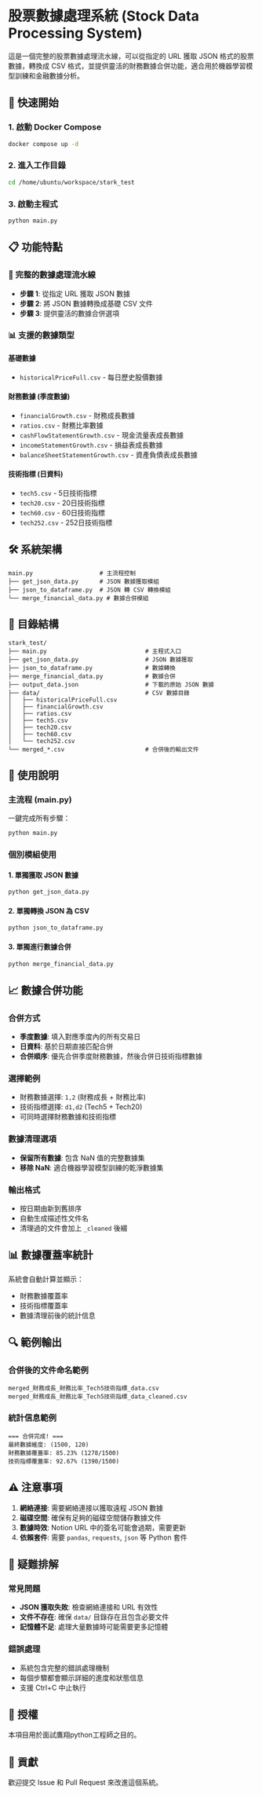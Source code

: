 # 股票數據處理系統 (Stock Data Processing System)

這是一個完整的股票數據處理流水線，可以從指定的 URL 獲取 JSON 格式的股票數據，轉換成 CSV 格式，並提供靈活的財務數據合併功能，適合用於機器學習模型訓練和金融數據分析。

## 🚀 快速開始

### 1. 啟動 Docker Compose
```bash
docker compose up -d
```

### 2. 進入工作目錄
```bash
cd /home/ubuntu/workspace/stark_test
```

### 3. 啟動主程式
```bash
python main.py
```

## 📋 功能特點

### 🔄 完整的數據處理流水線
- **步驟 1**: 從指定 URL 獲取 JSON 數據
- **步驟 2**: 將 JSON 數據轉換成基礎 CSV 文件
- **步驟 3**: 提供靈活的數據合併選項

### 📊 支援的數據類型

#### 基礎數據
- `historicalPriceFull.csv` - 每日歷史股價數據

#### 財務數據 (季度數據)
- `financialGrowth.csv` - 財務成長數據
- `ratios.csv` - 財務比率數據
- `cashFlowStatementGrowth.csv` - 現金流量表成長數據
- `incomeStatementGrowth.csv` - 損益表成長數據
- `balanceSheetStatementGrowth.csv` - 資產負債表成長數據

#### 技術指標 (日資料)
- `tech5.csv` - 5日技術指標
- `tech20.csv` - 20日技術指標
- `tech60.csv` - 60日技術指標
- `tech252.csv` - 252日技術指標

## 🛠 系統架構

```
main.py                   # 主流程控制
├── get_json_data.py      # JSON 數據獲取模組
├── json_to_dataframe.py  # JSON 轉 CSV 轉換模組
└── merge_financial_data.py # 數據合併模組
```

## 📁 目錄結構

```
stark_test/
├── main.py                            # 主程式入口
├── get_json_data.py                   # JSON 數據獲取
├── json_to_dataframe.py               # 數據轉換
├── merge_financial_data.py            # 數據合併
├── output_data.json                   # 下載的原始 JSON 數據
├── data/                              # CSV 數據目錄
│   ├── historicalPriceFull.csv
│   ├── financialGrowth.csv
│   ├── ratios.csv
│   ├── tech5.csv
│   ├── tech20.csv
│   ├── tech60.csv
│   └── tech252.csv
└── merged_*.csv                       # 合併後的輸出文件
```

## 🔧 使用說明

### 主流程 (main.py)
一鍵完成所有步驟：
```bash
python main.py
```

### 個別模組使用

#### 1. 單獨獲取 JSON 數據
```bash
python get_json_data.py
```

#### 2. 單獨轉換 JSON 為 CSV
```bash
python json_to_dataframe.py
```

#### 3. 單獨進行數據合併
```bash
python merge_financial_data.py
```

## 📈 數據合併功能

### 合併方式
- **季度數據**: 填入對應季度內的所有交易日
- **日資料**: 基於日期直接匹配合併
- **合併順序**: 優先合併季度財務數據，然後合併日技術指標數據

### 選擇範例
- 財務數據選擇: `1,2` (財務成長 + 財務比率)
- 技術指標選擇: `d1,d2` (Tech5 + Tech20)
- 可同時選擇財務數據和技術指標

### 數據清理選項
- **保留所有數據**: 包含 NaN 值的完整數據集
- **移除 NaN**: 適合機器學習模型訓練的乾淨數據集

### 輸出格式
- 按日期由新到舊排序
- 自動生成描述性文件名
- 清理過的文件會加上 `_cleaned` 後綴

## 📊 數據覆蓋率統計

系統會自動計算並顯示：
- 財務數據覆蓋率
- 技術指標覆蓋率
- 數據清理前後的統計信息

## 🔍 範例輸出

### 合併後的文件命名範例
```
merged_財務成長_財務比率_Tech5技術指標_data.csv
merged_財務成長_財務比率_Tech5技術指標_data_cleaned.csv
```

### 統計信息範例
```
=== 合併完成! ===
最終數據維度: (1500, 120)
財務數據覆蓋率: 85.23% (1278/1500)
技術指標覆蓋率: 92.67% (1390/1500)
```

## ⚠️ 注意事項

1. **網絡連接**: 需要網絡連接以獲取遠程 JSON 數據
2. **磁碟空間**: 確保有足夠的磁碟空間儲存數據文件
3. **數據時效**: Notion URL 中的簽名可能會過期，需要更新
4. **依賴套件**: 需要 `pandas`, `requests`, `json` 等 Python 套件

## 🐛 疑難排解

### 常見問題
- **JSON 獲取失敗**: 檢查網絡連接和 URL 有效性
- **文件不存在**: 確保 `data/` 目錄存在且包含必要文件
- **記憶體不足**: 處理大量數據時可能需要更多記憶體

### 錯誤處理
- 系統包含完整的錯誤處理機制
- 每個步驟都會顯示詳細的進度和狀態信息
- 支援 Ctrl+C 中止執行

## 📄 授權

本項目用於面試鷹翔python工程師之目的。

## 🤝 貢獻

歡迎提交 Issue 和 Pull Request 來改進這個系統。